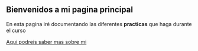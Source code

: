 ## Bienvenidos a mi pagina principal 

En esta pagina iré documentando las diferentes **practicas** que haga durante el curso 

[Aqui podreis saber mas sobre mi](https://misaelo2.github.io./about)

